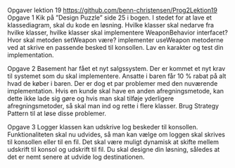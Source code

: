 Opgaver lektion 19
https://github.com/benn-christensen/Prog2Lektion19
Opgave 1
Kik på ”Design Puzzle” side 25 i bogen. I stedet for at lave et klassediagram, skal du kode en
løsning. Hvilke klasser skal nedarve fra hvilke klasser, hvilke klasser skal implementere
WeaponBehavior interfacet?
Hvor skal metoden setWeapon være?
implementer useWeapon metoderne ved at skrive en passende besked til konsollen.
Lav en karakter og test din implementation.

Opgave 2
Basement har fået et nyt salgssystem. Der er kommet et nyt krav til systemet som du skal
implementere. Ansatte i baren får 10 % rabat på alt hvad de køber i baren.
Der er dog et par problemer med den nuværende implementation. Hvis en kunde skal have en
anden afregningsmetode, kan dette ikke lade sig gøre og hvis man skal tilføje yderligere
afregningsmetoder, så skal man ind og rette i flere klasser. Brug Strategy Pattern til at løse
disse problemer.

Opgave 3
Logger klassen kan udskrive log beskeder til konsollen. Funktionaliteten skal nu udvides, så
man kan vælge om loggen skal skrives til konsollen eller til en fil. Det skal være muligt
dynamisk at skifte mellem udskrift til konsol og udskrift til fil.
Du skal designe din løsning, således at det er nemt senere at udvide log destinationen.

